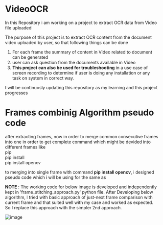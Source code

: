 # VideoOCR
In this Repository i am working on a project to extract OCR data from Video file uploaded

The purpose of this project is to extract OCR content from the document video uploaded by user, so that following things can be done
1. For each frame the summary of content in Video related to document can be generated
2. user can ask question from the documents available in Video
3. **This project can also be used for troubleshooting** in a use case of screen recording to determine if user is doing any installation or any task on system in correct way.

I will be continuosly updating this repository as my learning and this project progresses

# Frames combinig Algorithm pseudo code
after extracting frames, now in order to merge common consecutive frames into one in order to get complete command which might be devided into different frames like <br>
pip  <br>
pip install <br>
pip install opencv <br>

  to merging into single frame with command **pip install opencv**, i designed pseudo code which i will be using for the same as 

**NOTE :** The working code for below image is developed and independently kept in 'frame_stitching_approach.py' python file. After Developing below algorithm, I tried with basic approach of just-next frame comparison with current frame and that suited well with my case and worked as expected. So I replace this approach with the simpler 2nd approach.

![image](https://github.com/manindersingh120996/VideoOCR/assets/72062554/7872c8fa-a58f-414b-b62a-83665a55c928)


  
